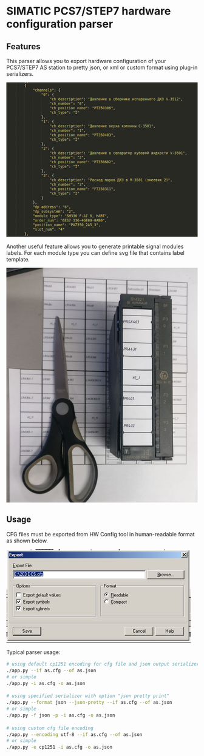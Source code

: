 # SIMATIC PCS7/STEP7 hardware configuration parser

## Features
This parser allows you to export hardware configuration of your PCS7/STEP7 AS station to pretty json, or xml or custom format using 
plug-in serializers.

![Example of output json file](/images/json_example.png)

Another useful feature allows you to generate printable signal modules labels. For each module type you can define
svg file that contains label template.

![Example of printable labels](/images/labels_example.jpg)

## Usage

CFG files must be exported from HW Config tool in human-readable format as shown below. 

![AS station export dialog](/images/export_dialog.png)

Typical parser usage:
```sh
# using default cp1251 encoding for cfg file and json output serializer
./app.py --if as.cfg --of as.json
# or simple
./app.py -i as.cfg -o as.json

# using specified serializer with option "json pretty print"
./app.py --format json --json-pretty --if as.cfg --of as.json
# or simple
./app.py -f json -p -i as.cfg -o as.json

# using custom cfg file encoding
./app.py --encoding utf-8 --if as.cfg --of as.json
# or simple
./app.py -e cp1251 -i as.cfg -o as.json
```
